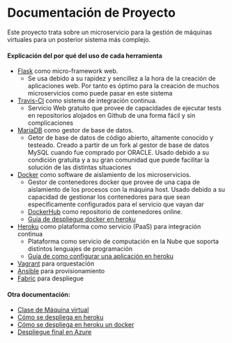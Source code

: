 # Documentación de Proyecto

Este proyecto trata sobre un microservicio para la gestión de máquinas virtuales para un posterior
sistema más complejo.

#### Explicación del por qué del uso de cada herramienta

- [Flask](http://flask.pocoo.org/) como micro-framework web.
  - Se usa debido a su rapidez y sencillez a la hora de la creación de aplicaciones web. Por tanto es óptimo para la creación de muchos microservicios como puede pasar en este sistema
- [Travis-CI](https://travis-ci.org) como sistema de integración continua.
  - Servicio Web gratuito que provee de capacidades de ejecutar tests en repositorios alojados en Github de una forma fácil y sin complicaciones
- [MariaDB](https://github.com/MariaDB/server) como gestor de base de datos.
  - Getor de base de datos de código abierto, altamente conocido y testeado. Creado a partir de un fork al gestor de base de datos MySQL cuando fue comprado por ORACLE. Usado debido a su condición gratuita y a su gran comunidad que puede facilitar la solución de las distintas situaciones
- [Docker](https://github.com/docker/cli) como software de aislamiento de los microservicios.
  - Gestor de contenedores docker que provee de una capa de aislamiento de los procesos con la máquina host. Usado debido a su capacidad de gestionar los contenedores para que sean especificamente configurados para el servicio que vayan dar
  - [DockerHub](https://hub.docker.com/) como repositorio de contenedores online.
  - [Guía de despliegue docker en heroku](https://github.com/jcpulido97/ProyectoIV/tree/master/doc/docker.md)
- [Heroku](https://www.heroku.com/) como plataforma como servicio (PaaS) para integración continua
  - Plataforma como servicio de computación en la Nube que soporta distintos lenguajes de programación
  - [Guía de como configurar una aplicación en heroku](https://github.com/jcpulido97/ProyectoIV/tree/master/doc/heroku.md)
- [Vagrant](https://www.vagrantup.com/) para orquestación
- [Ansible](https://www.ansible.com/) para provisionamiento
- [Fabric](https://fabric.io/) para despliegue



#### Otra documentación:

- [Clase de Máquina virtual](https://github.com/jcpulido97/ProyectoIV/tree/master/doc/ClaseVM.md)
- [Cómo se despliega en heroku](https://github.com/jcpulido97/ProyectoIV/tree/master/doc/heroku.md)
- [Cómo se despliega en heroku un docker](https://github.com/jcpulido97/ProyectoIV/tree/master/doc/docker.md)
- [Despliegue final en Azure](https://github.com/jcpulido97/ProyectoIV/tree/master/doc/Azure.md)